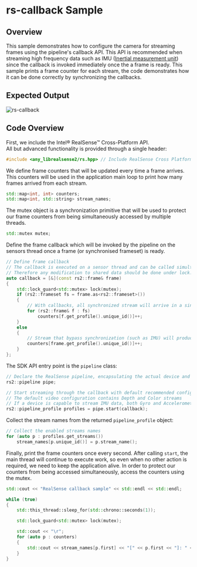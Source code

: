 # rs-callback Sample

## Overview

This sample demonstrates how to configure the camera for streaming frames using the pipeline's callback API.
This API is recommended when streaming high frequency data such as IMU ([Inertial measurement unit](https://en.wikipedia.org/wiki/Inertial_measurement_unit)) since the callback is invoked immediately once the a frame is ready.
This sample prints a frame counter for each stream, the code demonstrates how it can be done correctly by synchronizing the callbacks.

## Expected Output
![rs-callback](https://user-images.githubusercontent.com/18511514/48921401-37a0c680-eea8-11e8-9ab4-18e566d69a8a.PNG)

## Code Overview 

First, we include the Intel® RealSense™ Cross-Platform API.  
All but advanced functionality is provided through a single header:
```cpp
#include <any_librealsense2/rs.hpp> // Include RealSense Cross Platform API
```

We define frame counters that will be updated every time a frame arrives.
This counters will be used in the application main loop to print how many frames arrived from each stream.
```cpp
std::map<int, int> counters;
std::map<int, std::string> stream_names;
```

The mutex object is a synchronization primitive that will be used to protect our frame counters from being simultaneously accessed by multiple threads.
```cpp
std::mutex mutex;
```

Define the frame callback which will be invoked by the pipeline on the sensors thread once a frame (or synchronised frameset) is ready.
```cpp
// Define frame callback
// The callback is executed on a sensor thread and can be called simultaneously from multiple sensors.
// Therefore any modification to shared data should be done under lock.
auto callback = [&](const rs2::frame& frame)
{
    std::lock_guard<std::mutex> lock(mutex);
    if (rs2::frameset fs = frame.as<rs2::frameset>())
    {
        // With callbacks, all synchronized stream will arrive in a single frameset
        for (rs2::frame& f : fs)
            counters[f.get_profile().unique_id()]++;
    }
    else
    {
        // Stream that bypass synchronization (such as IMU) will produce single frames
        counters[frame.get_profile().unique_id()]++;
    }
};
```

The SDK API entry point is the `pipeline` class:
```cpp
// Declare the RealSense pipeline, encapsulating the actual device and sensors
rs2::pipeline pipe;

// Start streaming through the callback with default recommended configuration
// The default video configuration contains Depth and Color streams
// If a device is capable to stream IMU data, both Gyro and Accelerometer are enabled by default 
rs2::pipeline_profile profiles = pipe.start(callback);
```

Collect the stream names from the returned `pipeline_profile` object:
```cpp
// Collect the enabled streams names
for (auto p : profiles.get_streams())
    stream_names[p.unique_id()] = p.stream_name();
```

Finally, print the frame counters once every second.
After calling `start`, the main thread will continue to execute work, so even when no other action is required, we need to keep the application alive. 
In order to protect our counters from being accessed simultaneously, access the counters using the mutex.
```cpp
std::cout << "RealSense callback sample" << std::endl << std::endl;

while (true)
{
    std::this_thread::sleep_for(std::chrono::seconds(1));

    std::lock_guard<std::mutex> lock(mutex);

    std::cout << "\r";
    for (auto p : counters)
    {
        std::cout << stream_names[p.first] << "[" << p.first << "]: " << p.second << " [frames] || ";
    }
}
```
